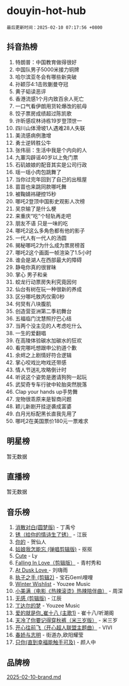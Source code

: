 # douyin-hot-hub

`最后更新时间：2025-02-10 07:17:56 +0800`

## 抖音热榜

1. 特朗普：中国教育做得很好
1. 中国队男子5000米接力铜牌
1. 哈尔滨亚冬会有哪些新突破
1. 孙颖莎4:1击败蒯曼夺冠
1. 黄子韬读恶评
1. 香港流感1个月内致百余人死亡
1. 一口气看伊朗用货轮爆改的航母
1. 饺子票房成绩超过陈凯歌
1. 许昕感叹林诗栋19岁登顶世一
1. 四川山体滑坡1人遇难28人失联
1. 美流感病例激增
1. 勇士逆转胜公牛
1. 张伟丽：生活中我是个内向的人
1. 九寨沟辟谣40岁以上免门票
1. 石矶娘娘的配音其实是公司行政
1. 瑶一瑶小肉包跳舞了
1. 当你过完年回到了自己的出租屋
1. 苗苗也来跳同款哪吒舞
1. 被鞠婧祎硬控15秒
1. 哪吒2登顶中国影史观影人次榜
1. 吴京输了是什么梗
1. 来重庆“吃”个轻轨再走吧
1. 朋友不语 只是一味的吃
1. 哪吒2这么多角色都有他的影子
1. 一代人有一代人的汤圆
1. 揭秘哪吒2为什么成为票房榜首
1. 哪吒2这个画面一帧渲染了1.5小时
1. 谁会是湖人在西部最大的障碍
1. 静电你真的很冒昧
1. 掌心 男子和亲
1. 蛟龙行动票房失利究竟因何
1. 仙台有树在玩一种很新的养成
1. 区分哪吒敖丙仅需0秒
1. 何炅有八块腹肌
1. 创造营亚洲第二季初舞台
1. 五福临门沈慧照拧巴心结
1. 当两个没主见的人考虑吃什么
1. 一生的爱翻唱
1. 在高陵体验碳水加碳水的狂欢
1. 看完哪吒想跟申公豹道个歉
1. 余烬之上剧情好符合逻辑
1. 掌心咬戏比吻戏还带感
1. 情人节送礼攻略倒计时
1. 听说这个姿势是邀请狗狗一起玩
1. 武契奇专车行驶中轮胎突然脱落
1. Clap your hands up手势舞
1. 宠物很乖原来是智商问题
1. 颖儿新剧开挂逆袭成富婆
1. 白月光标配黑长直我先用了
1. 哪吒2在美国票价180元一票难求

## 明星榜

暂无数据

## 直播榜

暂无数据

## 音乐榜

1. [消散对白(圆梦版)](https://sf5-hl-cdn-tos.douyinstatic.com/obj/tos-cn-ve-2774/og4jB5I5IizzoZVAAAzWgBMAsMDWoArfwBOiFs) - 丁禹兮
1. [锈（给你的情诗生了锈）](https://sf3-cdn-tos.douyinstatic.com/obj/tos-cn-ve-2774/o8a1PBtVqIYbPEGK6e5A4egedVMdm3fCIz6bbE) - 江辰
1. [你的](https://sf5-hl-cdn-tos.douyinstatic.com/obj/tos-cn-ve-2774/oYuIeKf42jB7sEV6B2upMdpYAgfrQWj0FeRegh) - 贺仙人
1. [姑娘我怎能忘 (弹唱剪辑版)](https://sf5-hl-cdn-tos.douyinstatic.com/obj/tos-cn-ve-2774/okamwrBGEMz6illuEofAsMV4yzF5tVWbBiA5AI) - 抠抠
1. [Cute](https://sf5-hl-cdn-tos.douyinstatic.com/obj/tos-cn-ve-2774/o4IbIzHWKAAB4wsS5qMBRiiAlEBGTpQRNfFvuo) - Ly
1. [Falling In Love（剪辑版）](https://sf5-hl-cdn-tos.douyinstatic.com/obj/tos-cn-ve-2774/o8ajpA8zzgBPahbBIO8AcKGBLJezFCRd1wfP9f) - 青村秀和
1. [ At Dusk  Love ](https://sf5-hl-cdn-tos.douyinstatic.com/obj/tos-cn-ve-2774/o8CrpCf5CaYgI4ZrtQgMQAFEfuGqNnRSDQAPBc) - 刘嗨雨
1. [执子之手 (剪辑2)](https://sf5-hl-cdn-tos.douyinstatic.com/obj/tos-cn-ve-2774/oUoZLQjCc31XzqsBnBQUNgeKtYPBcgbFDwtfcu) - 宝石Gem\哩哩
1. [Winter Wishlist](https://sf5-hl-cdn-tos.douyinstatic.com/obj/tos-cn-ve-2774/oIIgUOeamCFCVAzxN6MFRLIBlLGpUqQxeeHrLE) - Youzee Music
1. [小美满（电影《热辣滚烫》热辣陪伴曲）](https://sf5-hl-cdn-tos.douyinstatic.com/obj/tos-cn-ve-2774/o0GAn2lSgfZIDUgtevCGDQYnFg4CwnrBaxbTZL) - 周深
1. [无感 (剪辑版)](https://sf5-hl-cdn-tos.douyinstatic.com/obj/tos-cn-ve-2774/o0eIsUzJBDlQaQFC5OFlgbMEZC1TFYBftOBn6p) - 江辰
1. [丁达尔的梦](https://sf5-hl-cdn-tos.douyinstatic.com/obj/tos-cn-ve-2774/oMU3WirUZBVQkAC9ccG5P2IQirziZM2RTInUY) - Youzee Music
1. [爱的就是你_崔十八 (主歌1)](https://sf5-hl-cdn-tos.douyinstatic.com/obj/tos-cn-ve-2774/oI5BO5DhFZ6UTcNCnZaOCBLtZ7WIMQGfgnXf5E) - 崔十八/听潮阁
1. [天冷了你要记得穿秋裤（米三岁版）](https://sf5-hl-cdn-tos.douyinstatic.com/obj/tos-cn-ve-2774/oQlIwVIDWiZ6BQilAorS7MA0AgCkQDvcZAdm1) - 米三岁
1. [开心往前飞（开心超人联盟主题曲）](https://sf5-hl-cdn-tos.douyinstatic.com/obj/tos-cn-ve-2774/9d8fb7c82cf1421fb93a9fe925275e0a) - VIVI
1. [春娇与志明](https://sf5-hl-cdn-tos.douyinstatic.com/obj/tos-cn-ve-2774/e530d8fceb7044b39707d7f9ff54add1) - 街道办,欧阳耀莹
1. [只你(直到幸福能触手可及)](https://sf3-cdn-tos.douyinstatic.com/obj/tos-cn-ve-2774/o0lBkRDzFTeaVSUz3ZZSCBVtZ5DIMQGfgmEAuE) - 颜人中

## 品牌榜

[2025-02-10-brand.md](2025-02-10-brand.md)
